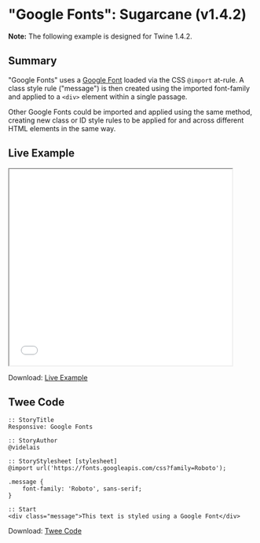# "Google Fonts": Sugarcane (v1.4.2)

<div class="alertbox warning"><strong>Note:</strong> The following example is designed for Twine 1.4.2.</div>

## Summary

"Google Fonts" uses a [Google Font](https://fonts.google.com/) loaded via the CSS ```@import``` at-rule. A class style rule ("message") is then created using the imported font-family and applied to a ```<div>``` element within a single passage. 

Other Google Fonts could be imported and applied using the same method, creating new class or ID style rules to be applied for and across different HTML elements in the same way.

## Live Example

<section>
<iframe src="sugarcane_googlefonts_example.html" height=400 width=90%></iframe>


Download: <a href="sugarcane_googlefonts_example.html" target="_blank">Live Example</a>
</section>

## Twee Code

```
:: StoryTitle
Responsive: Google Fonts

:: StoryAuthor
@videlais

:: StoryStylesheet [stylesheet]
@import url('https://fonts.googleapis.com/css?family=Roboto');

.message {
	font-family: 'Roboto', sans-serif; 
}

:: Start
<div class="message">This text is styled using a Google Font</div>

```

Download: <a href="sugarcane_googlefonts_twee.txt" target="_blank">Twee Code</a>
